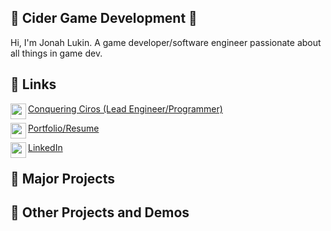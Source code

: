 ## 🍎 Cider Game Development 🍎

Hi, I'm Jonah Lukin. A game developer/software engineer passionate about all things in game dev.

## 🔑 Links

[<img align="left" width=25px src="https://upload.wikimedia.org/wikipedia/commons/thumb/8/83/Steam_icon_logo.svg/512px-Steam_icon_logo.svg.png">Conquering Ciros (Lead Engineer/Programmer)](https://store.steampowered.com/app/2818530/Conquering_Ciros/)

[<img align="left" width=25px src="https://images.emojiterra.com/microsoft/fluent-emoji/512px/1f525_flat.png">Portfolio/Resume](https://www.jonahlukin.com)

[<img align="left" width="25px" src="https://cdn-icons-png.flaticon.com/512/174/174857.png"/>LinkedIn](https://www.linkedin.com/in/jonah-lukin/) 

## 🌟 Major Projects

## 🧩 Other Projects and Demos


<!--
**jblukin/jblukin** is a ✨ _special_ ✨ repository because its `README.md` (this file) appears on your GitHub profile.
-->
